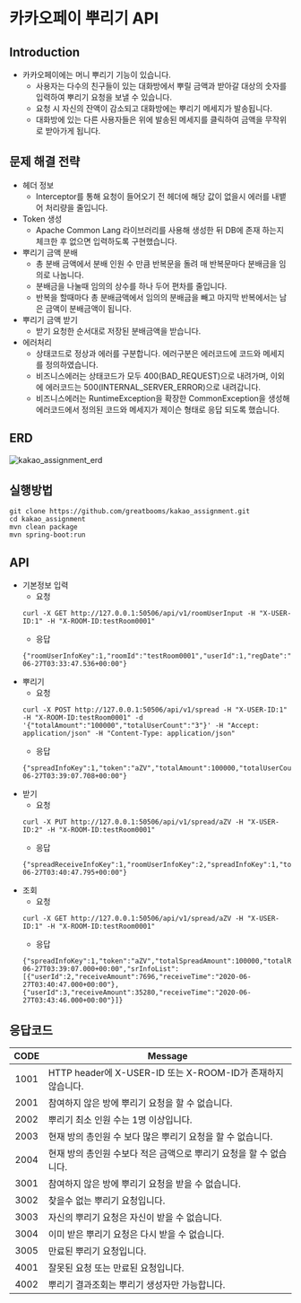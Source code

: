 # 카카오페이 뿌리기 API

## Introduction
- 카카오페이에는 머니 뿌리기 기능이 있습니다.
    - 사용자는 다수의 친구들이 있는 대화방에서 뿌릴 금액과 받아갈 대상의 숫자를
입력하여 뿌리기 요청을 보낼 수 있습니다.
    - 요청 시 자신의 잔액이 감소되고 대화방에는 뿌리기 메세지가 발송됩니다.
    - 대화방에 있는 다른 사용자들은 위에 발송된 메세지를 클릭하여 금액을 무작위로
받아가게 됩니다.

## 문제 해결 전략
- 헤더 정보
    - Interceptor를 통해 요청이 들어오기 전 헤더에 해당 값이 없을시 에러를 내뱉어 처리량을 줄입니다.
- Token 생성
    - Apache Common Lang 라이브러리를 사용해 생성한 뒤 DB에 존재 하는지 체크한 후 없으면 입력하도록 구현했습니다.
- 뿌리기 금액 분배
    - 총 분배 금액에서 분배 인원 수 만큼 반복문을 돌려 매 반복문마다 분배금을 임의로 나눕니다.
    - 분배금을 나눌때 임의의 상수를 하나 두어 편차를 줄입니다.
    - 반복을 할때마다 총 분배금액에서 임의의 분배금을 빼고 마지막 반복에서는 남은 금액이 분배금액이 됩니다.
- 뿌리기 금액 받기
    - 받기 요청한 순서대로 저장된 분배금액을 받습니다.
- 에러처리
    - 상태코드로 정상과 에러를 구분합니다. 에러구분은 에러코드에 코드와 메세지를 정의하였습니다.
    - 비즈니스에러는 상태코드가 모두 400(BAD_REQUEST)으로 내려가며, 이외에 에러코드는 500(INTERNAL_SERVER_ERROR)으로 내려갑니다.
    - 비즈니스에러는 RuntimeException을 확장한 CommonException을 생성해 에러코드에서 정의된 코드와 메세지가 제이슨 형태로 응답 되도록 했습니다.

## ERD
![kakao_assignment_erd](https://user-images.githubusercontent.com/5744408/85914267-d48ec700-b876-11ea-840f-76441bc1c0f7.png)

## 실행방법
~~~
git clone https://github.com/greatbooms/kakao_assignment.git
cd kakao_assignment
mvn clean package
mvn spring-boot:run
~~~

## API
- 기본정보 입력
    - 요청
    ~~~
    curl -X GET http://127.0.0.1:50506/api/v1/roomUserInput -H "X-USER-ID:1" -H "X-ROOM-ID:testRoom0001"
    ~~~
    - 응답
    ~~~
    {"roomUserInfoKey":1,"roomId":"testRoom0001","userId":1,"regDate":"2020-06-27T03:33:47.536+00:00"}
    ~~~
- 뿌리기
    - 요청
    ~~~
    curl -X POST http://127.0.0.1:50506/api/v1/spread -H "X-USER-ID:1" -H "X-ROOM-ID:testRoom0001" -d '{"totalAmount":"100000","totalUserCount":"3"}' -H "Accept: application/json" -H "Content-Type: application/json"
    ~~~
    - 응답
    ~~~
    {"spreadInfoKey":1,"token":"aZV","totalAmount":100000,"totalUserCount":3,"spreadTime":"2020-06-27T03:39:07.708+00:00"}
    ~~~
- 받기
    - 요청
    ~~~
    curl -X PUT http://127.0.0.1:50506/api/v1/spread/aZV -H "X-USER-ID:2" -H "X-ROOM-ID:testRoom0001"
    ~~~
    - 응답
    ~~~
    {"spreadReceiveInfoKey":1,"roomUserInfoKey":2,"spreadInfoKey":1,"token":"aZV","receiveAmount":7696,"receiveTime":"2020-06-27T03:40:47.795+00:00"}
    ~~~
- 조회
    - 요청
    ~~~
    curl -X GET http://127.0.0.1:50506/api/v1/spread/aZV -H "X-USER-ID:1" -H "X-ROOM-ID:testRoom0001"
    ~~~
    - 응답
    ~~~
    {"spreadInfoKey":1,"token":"aZV","totalSpreadAmount":100000,"totalReceiveAmount":42976,"totalSpreadUserCount":3,"totalReceiveUserCount":2,"spreadTime":"2020-06-27T03:39:07.000+00:00","srInfoList":[{"userId":2,"receiveAmount":7696,"receiveTime":"2020-06-27T03:40:47.000+00:00"},{"userId":3,"receiveAmount":35280,"receiveTime":"2020-06-27T03:43:46.000+00:00"}]}
    ~~~
  
## 응답코드

| CODE | Message | 
|:--:|----|
| 1001 | HTTP header에 X-USER-ID 또는 X-ROOM-ID가 존재하지 않습니다. |
| 2001 | 참여하지 않은 방에 뿌리기 요청을 할 수 없습니다. |
| 2002 | 뿌리기 최소 인원 수는 1명 이상입니다. |
| 2003 | 현재 방의 총인원 수 보다 많은 뿌리기 요청을 할 수 없습니다. |
| 2004 | 현재 방의 총인원 수보다 적은 금액으로 뿌리기 요청을 할 수 없습니다. |
| 3001 | 참여하지 않은 방에 뿌리기 요청을 받을 수 없습니다. |
| 3002 | 찾을수 없는 뿌리기 요청입니다. |
| 3003 | 자신의 뿌리기 요청은 자신이 받을 수 없습니다. |
| 3004 | 이미 받은 뿌리기 요청은 다시 받을 수 없습니다. |
| 3005 | 만료된 뿌리기 요청입니다. |
| 4001 | 잘못된 요청 또는 만료된 요청입니다. |
| 4002 | 뿌리기 결과조회는 뿌리기 생성자만 가능합니다. |
